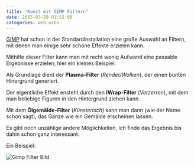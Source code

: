 ```yaml
---
title: "Kunst mit GIMP Filtern"
date: 2015-03-29 01:52:00
categories: web osbn
---
```


[GIMP](http://www.gimp.org/) hat schon in der Standardinstallation eine große Auswahl an Filtern, mit denen man einige sehr schöne Effekte erzielen kann.

Mithilfe dieser Filter kann man mit recht wenig Aufwand eine passable Ergebnisse erzielen, hier ein kleines Beispiel:

Als Grundlage dient der **Plasma-Filter** (*Render/Wolken*), der einen bunten Hinergrund generiert.

Der eigentliche Effekt ensteht durch den **IWrap-Filter** (*Verzerren*), mit dem man beliebige Figuren in den Hintergrund ziehen kann.

Mit dem **Ölgemälde-Filter** (*Künsterisch*) kann man dann (wie der Name schon sagt), das Ganze wie ein Gemälde erscheinen lassen.

Es gibt noch unzählige andere Möglichkeiten, ich finde das Ergebnis bis dahin schon ganz interessant.

Ein Beispiel:

![Gimp Filter Bild](https://c1.staticflickr.com/9/8698/16740981407_86b440edd1_k.jpg)

